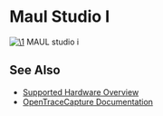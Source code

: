 # Maul Studio I

[![\1](../../assets/hardware/general/\2)](./File:Maul_studio_i_device.jpg.html)
[](./File:Maul_studio_i_device.jpg.html "Enlarge")
MAUL studio i

## See Also
- [Supported Hardware Overview](../supported-hardware.md)
- [OpenTraceCapture Documentation](../../opentracecapture/overview.md)
